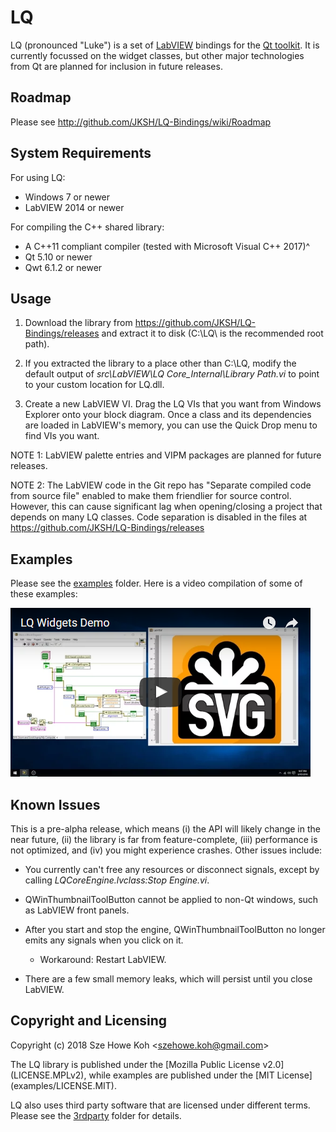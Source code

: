 LQ
==
LQ (pronounced "Luke") is a set of [LabVIEW](https://www.ni.com/labview/)
bindings for the [Qt toolkit](https://www.qt.io/). It is currently focussed on
the widget classes, but other major technologies from Qt are planned for
inclusion in future releases.


Roadmap
-------
Please see http://github.com/JKSH/LQ-Bindings/wiki/Roadmap


System Requirements
-------------------
For using LQ:
* Windows 7 or newer
* LabVIEW 2014 or newer

For compiling the C++ shared library:
* A C++11 compliant compiler (tested with Microsoft Visual C++ 2017)^
* Qt 5.10 or newer
* Qwt 6.1.2 or newer


Usage
-----
1. Download the library from https://github.com/JKSH/LQ-Bindings/releases and
   extract it to disk (C:\LQ\ is the recommended root path).

2. If you extracted the library to a place other than C:\LQ\, modify the default
   output of _src\LabVIEW\LQ Core\_Internal\Library Path.vi_ to point to your
   custom location for LQ.dll.

3. Create a new LabVIEW VI. Drag the LQ VIs that you want from Windows Explorer
   onto your block diagram. Once a class and its dependencies are loaded in
   LabVIEW's memory, you can use the Quick Drop menu to find VIs you want.
   
NOTE 1: LabVIEW palette entries and VIPM packages are planned for future
        releases.

NOTE 2: The LabVIEW code in the Git repo has "Separate compiled code from source
        file" enabled to make them friendlier for source control. However, this
        can cause significant lag when opening/closing a project that depends
        on many LQ classes. Code separation is disabled in the files at
        https://github.com/JKSH/LQ-Bindings/releases


Examples
--------
Please see the [examples](examples) folder. Here is a video compilation of some
of these examples:

[![Video thumbnail](doc/demo_vid_0.1.0_thumb.png)](https://www.youtube.com/watch?v=YChRI1cMfiI)


Known Issues
------------
This is a pre-alpha release, which means (i) the API will likely change in the
near future, (ii) the library is far from feature-complete, (iii) performance is
not optimized, and (iv) you might experience crashes. Other issues include:

* You currently can't free any resources or disconnect signals, except by
  calling _LQCoreEngine.lvclass:Stop Engine.vi_.

* QWinThumbnailToolButton cannot be applied to non-Qt windows, such as LabVIEW
  front panels.

* After you start and stop the engine, QWinThumbnailToolButton no longer emits
  any signals when you click on it.
    * Workaround: Restart LabVIEW.

* There are a few small memory leaks, which will persist until you close
  LabVIEW.


Copyright and Licensing
-----------------------
Copyright (c) 2018 Sze Howe Koh <<szehowe.koh@gmail.com>>

The LQ library is published under the [Mozilla Public License v2.0]
(LICENSE.MPLv2), while examples are published under the [MIT License]
(examples/LICENSE.MIT).

LQ also uses third party software that are licensed under different terms.
Please see the [3rdparty](3rdparty) folder for details.
